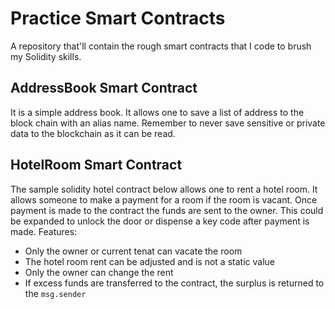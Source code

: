 # Practice Smart Contracts
A repository that'll contain the rough smart contracts that I code to brush my Solidity skills.

## AddressBook Smart Contract
It is a simple address book. It allows one to save a list of address to the block chain with an alias name. Remember to never save sensitive or private data to the blockchain as it can be read. 

## HotelRoom Smart Contract
The sample solidity hotel contract below allows one to rent a hotel room. It allows someone to make a payment for a room if the room is vacant. Once payment is made to the contract the funds are sent to the owner. This could be expanded to unlock the door or dispense a key code after payment is made. 
Features:
* Only the owner or current tenat can vacate the room
* The hotel room rent can be adjusted and is not a static value
* Only the owner can change the rent
* If excess funds are transferred to the contract, the surplus is returned to the `msg.sender`
